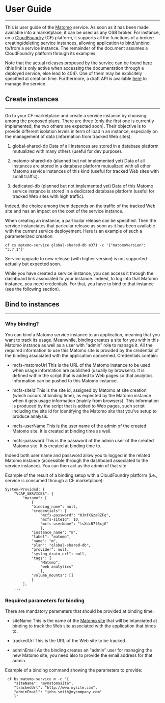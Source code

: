 # User Guide

---

This is user guide of the [Matomo](https://matomo.org/) service. As soon as it has been made available into a marketplace, it can be used as any OSB broker. For instance, on a [CloudFoundry](https://www.cloudfoundry.org/) (CF) platform, it supports all the functions of a broker: creating/deleting service instances, allowing application to bind/unbind to/from a service instance. The remainder of the document assumes a CloudFoundry platform through its examples.

Note that the actual releases proposed by the service can be found [here](releases.html) (this link is only active when accessing the documentation through a deployed service, else lead to 404). One of them may be explicitely specified at creation time. Furthermore, a draft API is available [here](swagger-ui.html) to manage the service. 


## Create instances

---

Go to your CF marketplace and create a service instance by choosing among the proposed plans. There are three (only the first one is currently implemented, the two others are expected soon). Their objective is to provide different isolation levels in term of load n an instance, especially on the management of data (information from tracked Web sites):

1. global-shared-db
   Data of all instances are stored in a database platform mutualized with many others (useful for dev purpose).

2. matomo-shared-db (planned but not implemented yet)
   Data of all instances are stored in a database platform mutualized with all other Matomo service instances of this kind (useful for tracked Web sites with small traffic).

3. dedicated-db (planned but not implemented yet)
   Data of this Matomo service instance is stored in a dedicated database platform (useful for tracked Web sites with high traffic).

Indeed, the choice among them depends on the traffic of the tracked Web site and has an impact on the cost of the service instance.

When creating an instance, a particular release can be specified. Then the service instanciates that paricular release as soon as it has been available with the current service deployement. Here is an example of such a parameterized creation:
```
cf cs matomo-service global-shared-db m371 -c '{"matomoVersion": "3.7.1"}'
```

Service upgrade to new release (with higher version) is not supported actually but expected soon.

While you have created a service instance, you can access it through the dashboard link associated to your instance. Indeed, to log into that Matomo instance, you need credentials. For that, you have to bind to that instance (see the following section).

## Bind to instances

---

### Why binding?

You can bind a Matomo service instance to an application, meaning that you want to track its usage. Meanwhile, binding creates a site for you within this Matomo instance as well as a user with "admin" role to manage it. All the required information to use this Matomo site is provided by the credential of the binding associated with the application concerned. Credentials contain:

* mcfs-matomoUrl
  This is the URL of the Matomo instance to be used when usage information are published (usually by browsers). It is defined within the script that is added to Web pages so that analytics information can be pushed to this Matomo instance.

* mcfs-siteId
  This is the site id, assigned by Matomo at site creation (which occurs at binding time), as expected by the Matomo instance when it gets usage information (mainly from browsers). This information is produced by the script that is added to Web pages, such script including the site id for identifying the Matomo site that you've setup to produce analysis.

* mcfs-userName
  This is the user name of the admin of the created Matomo site. It is created at binding time as well.
  
* mcfs-password
  This is the password of the admin user of the created Matomo site. It is created at binding time to.

Indeed both user name and password allow you to logged in the related Matomo instance (accessible through the dashboard associated to the service instance). You can then act as the admin of that site.

Example of the result of a binding setup with a CloudFoundry platform (i.e., service is consumed through a CF marketplace):

```
System-Provided: {
	"VCAP_SERVICES": {
		"matomo": [
			{
			"binding_name": null,
			"credentials": {
				"mcfs-password": "OJmfXGzaRZFq",
				"mcfs-siteId": 10,
				"mcfs-userName": "lsXdcB7f6xjG"
				},
			"instance_name": "m",
			"label": "matomo",
			"name": "m",
			"plan": "global-shared-db",
			"provider": null,
			"syslog_drain_url": null,
			"tags": [
				"Matomo",
				"web analytics"
				],
			"volume_mounts": []
			}
		],
	...
```

### Required parameters for binding

There are mandatory parameters that should be provided at binding time:

* siteName
  This is the name of the [Matomo site](https://matomo.org/docs/manage-websites/) that will be intanciated at binding to track the Web site associated with the application that binds to.

* trackedUrl
  This is the URL of the Web site to be tracked.

* adminEmail
  As the binding creates an "admin" user for managing the new Matomo site, you need also to provide the email address for that admin.

Example of a binding command showing the parameters to provide:

```
 cf bs matomo-service m -c '{
	"siteName": "mymatomosite",
	"trackedUrl": "http://www.mysite.com",
	"adminEmail": "john.smith@mycompany.com"
	}'
```
